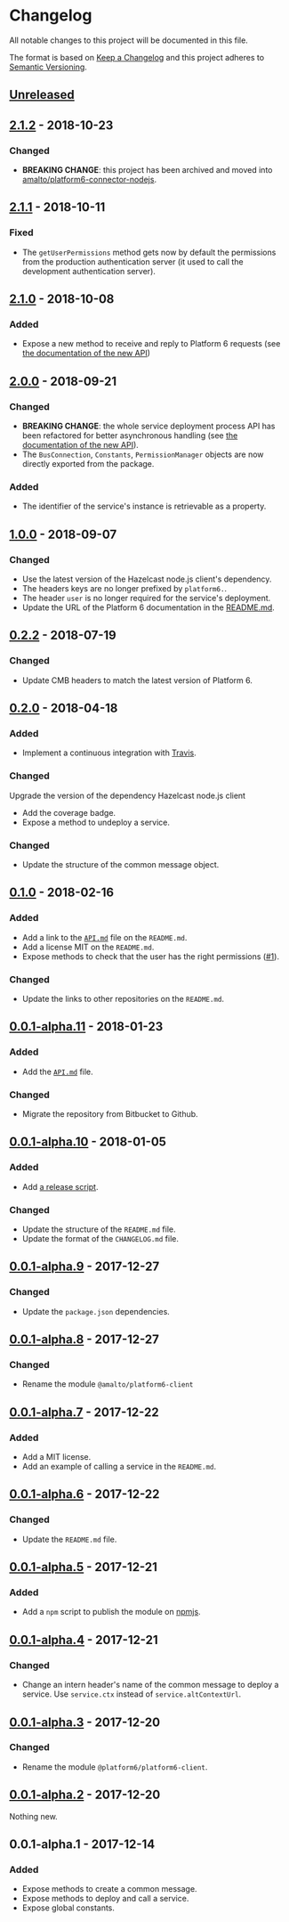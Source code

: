 # Changelog

All notable changes to this project will be documented in this file.

The format is based on [Keep a Changelog](http://keepachangelog.com/en/1.0.0/)
and this project adheres to [Semantic Versioning](http://semver.org/spec/v2.0.0.html).

## [Unreleased]

## [2.1.2] - 2018-10-23
### Changed
- __BREAKING CHANGE__: this project has been archived and moved into [amalto/platform6-connector-nodejs](https://github.com/amalto/platform6-connector-nodejs).

## [2.1.1] - 2018-10-11
### Fixed
- The `getUserPermissions` method gets now  by default the permissions from the production authentication server (it used to call the development authentication server).

## [2.1.0] - 2018-10-08
### Added
- Expose a new method to receive and reply to Platform 6 requests (see [the documentation of the new API](./API.md#listen-to-any-other-platform-6-service))

## [2.0.0] - 2018-09-21
### Changed
- __BREAKING CHANGE__: the whole service deployment process API has been refactored for better asynchronous handling (see [the documentation of the new API](./API.md)).
- The `BusConnection`, `Constants`, `PermissionManager` objects are now directly exported from the package.
### Added
- The identifier of the service's instance is retrievable as a property.

## [1.0.0] - 2018-09-07
### Changed
- Use the latest version of the Hazelcast node.js client's dependency.
- The headers keys are no longer prefixed by `platform6.`.
- The header `user` is no longer required for the service's deployment.
- Update the URL of the Platform 6 documentation in the [README.md](./README.md).

## [0.2.2] - 2018-07-19
### Changed
- Update CMB headers to match the latest version of Platform 6.

## [0.2.0] - 2018-04-18
### Added
- Implement a continuous integration with [Travis](https://travis-ci.org/).
### Changed
Upgrade the version of the dependency Hazelcast node.js client
- Add the coverage badge.
- Expose a method to undeploy a service.
### Changed
- Update the structure of the common message object.

## [0.1.0] - 2018-02-16
### Added
- Add a link to the [`API.md`](./API.md) file on the `README.md`.
- Add a license MIT on the `README.md`.
- Expose methods to check that the user has the right permissions ([#1](https://github.com/amalto/platform6-client-nodejs/issues/1)).
### Changed
- Update the links to other repositories on the `README.md`.

## [0.0.1-alpha.11] - 2018-01-23
### Added
- Add the [`API.md`](./API.md) file.
### Changed
- Migrate the repository from Bitbucket to Github.

## [0.0.1-alpha.10] - 2018-01-05
### Added
- Add [a release script](./scripts/release.sh).
### Changed
- Update the structure of the `README.md` file.
- Update the format of the `CHANGELOG.md` file.

## [0.0.1-alpha.9] - 2017-12-27
### Changed
- Update the `package.json` dependencies.

## [0.0.1-alpha.8] - 2017-12-27
### Changed
- Rename the module `@amalto/platform6-client`

## [0.0.1-alpha.7] - 2017-12-22
### Added
- Add a MIT license.
- Add an example of calling a service in the `README.md`.

## [0.0.1-alpha.6] - 2017-12-22
### Changed
- Update the `README.md` file.

## [0.0.1-alpha.5] - 2017-12-21
### Added
- Add a `npm` script to publish the module on [npmjs](https://www.npmjs.com/).

## [0.0.1-alpha.4] - 2017-12-21
### Changed
- Change an intern header's name of the common message to deploy a service. Use `service.ctx` instead of `service.altContextUrl`.

## [0.0.1-alpha.3] - 2017-12-20
### Changed
- Rename the module `@platform6/platform6-client`.

## [0.0.1-alpha.2] - 2017-12-20
Nothing new.

## 0.0.1-alpha.1 - 2017-12-14
### Added
- Expose methods to create a common message.
- Expose methods to deploy and call a service.
- Expose global constants.


[Unreleased]: https://github.com/amalto/platform6-client-nodejs/compare/HEAD..v2.1.2
[2.1.2]: https://github.com/amalto/platform6-client-nodejs/compare/v2.1.2..v2.1.1
[2.1.1]: https://github.com/amalto/platform6-client-nodejs/compare/v2.1.1..v2.1.0
[2.1.0]: https://github.com/amalto/platform6-client-nodejs/compare/v2.1.0..v2.0.0
[2.0.0]: https://github.com/amalto/platform6-client-nodejs/compare/v2.0.0..v1.0.0
[1.0.0]: https://github.com/amalto/platform6-client-nodejs/compare/v1.0.0..v0.2.2
[0.2.2]: https://github.com/amalto/platform6-client-nodejs/compare/v0.2.2..v0.2.1
[0.2.1]: https://github.com/amalto/platform6-client-nodejs/compare/v0.2.1..v0.2.0
[0.2.0]: https://github.com/amalto/platform6-client-nodejs/compare/v0.2.0..v0.1.0
[0.1.0]: https://github.com/amalto/platform6-client-nodejs/compare/v0.1.0..v0.0.1-alpha.11
[0.0.1-alpha.11]: https://github.com/amalto/platform6-client-nodejs/compare/v0.0.1-alpha.11..v0.0.1-alpha.10
[0.0.1-alpha.10]: https://github.com/amalto/platform6-client-nodejs/compare/v0.0.1-alpha.10..0.0.1-alpha.9
[0.0.1-alpha.9]: https://github.com/amalto/platform6-client-nodejs/compare/0.0.1-alpha.9..0.0.1-alpha.8
[0.0.1-alpha.8]: https://github.com/amalto/platform6-client-nodejs/compare/0.0.1-alpha.8..0.0.1-alpha.7
[0.0.1-alpha.7]: https://github.com/amalto/platform6-client-nodejs/compare/0.0.1-alpha.7..0.0.1-alpha.6
[0.0.1-alpha.6]: https://github.com/amalto/platform6-client-nodejs/compare/0.0.1-alpha.6..0.0.1-alpha.5
[0.0.1-alpha.5]: https://github.com/amalto/platform6-client-nodejs/compare/0.0.1-alpha.5..0.0.1-alpha.4
[0.0.1-alpha.4]: https://github.com/amalto/platform6-client-nodejs/compare/0.0.1-alpha.4..0.0.1-alpha.3
[0.0.1-alpha.3]: https://github.com/amalto/platform6-client-nodejs/compare/0.0.1-alpha.3..0.0.1-alpha.2
[0.0.1-alpha.2]: https://github.com/amalto/platform6-client-nodejs/compare/0.0.1-alpha.2..0.0.1-alpha.1
